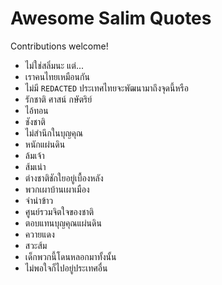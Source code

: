 # Awesome Salim Quotes

Contributions welcome!

- ไม่ใช่สลิ่มนะ แต่...
- เราคนไทยเหมือนกัน
- ไม่มี `REDACTED` ประเทศไทยจะพัฒนามาถึงจุดนี้หรือ
- รักชาติ ศาสน์ กษัตริย์
- ไอ้ทอน
- ชังชาติ
- ไม่สำนึกในบุญคุณ
- หนักแผ่นดิน
- ล้มเจ้า
- ส้มเน่า
- ต่างชาติชักใยอยู่เบื้องหลัง
- พวกเผาบ้านเผาเมือง
- จำนำข้าว
- ศูนย์รวมจิตใจของชาติ
- ตอบแทนบุญคุณแผ่นดิน
- ควายแดง
- สวะส้ม
- เด็กพวกนี้โดนหลอกมาทั้งนั้น
- ไม่พอใจก็ไปอยู่ประเทศอื่น
<!-- Add more above this line! เพิ่มข้อความเหนือบรรทัดนี้ -->
